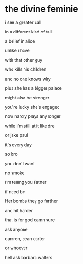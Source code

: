 # the divine feminie

i see a greater call

in a different kind of fall

a belief in alice

unlike i have

with that other guy

who kills his children

and no one knows why

plus she has a bigger palace

might also be stronger

you're lucky she's engaged

now hardly plays any longer

while i'm still at it like dre

or jake paul

it's every day

so bro

you don't want

no smoke

i'm telling you Father

if need be

Her bombs they go further

and hit harder

that is for god damn sure

ask anyone

camren, sean carter

or whoever

hell ask barbara walters

